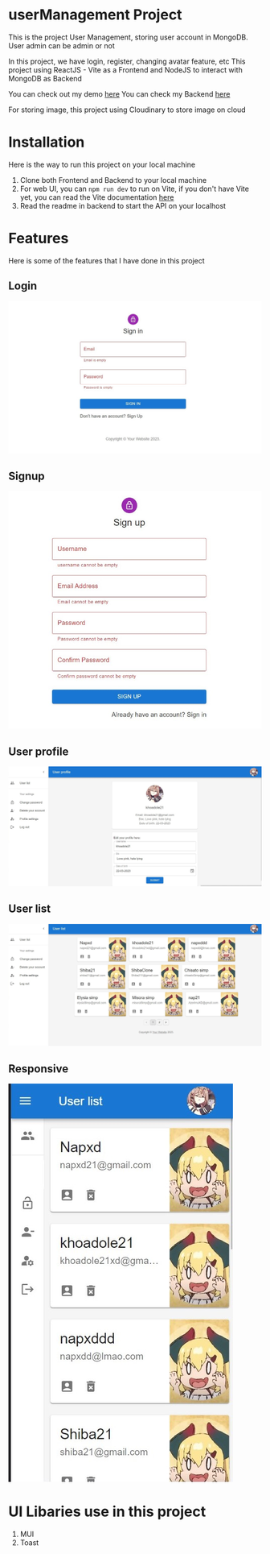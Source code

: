 # userManagement Project
This is the project User Management, storing user account in MongoDB.
User admin can be admin or not

In this project, we have login, register, changing avatar feature, etc
This project using ReactJS - Vite as a Frontend and NodeJS to interact with MongoDB as Backend

You can check out my demo <a href="https://user-management-4a7t-e7b7b8g38-napxdd.vercel.app">here</a>
You can check my Backend <a href="https://github.com/NapXDD/backend_userManagement">here</a>

For storing image, this project using Cloudinary to store image on cloud

# Installation
Here is the way to run this project on your local machine
1. Clone both Frontend and Backend to your local machine
2. For web UI, you can `npm run dev` to run on Vite, if you don't have Vite yet, you can read the Vite documentation <a href="https://vitejs.dev">here</a>
3. Read the readme in backend to start the API on your localhost

# Features
Here is some of the features that I have done in this project

## Login
<img src="public\assets\readme\Login.jpg" />

## Signup
<img src="public\assets\readme\Signup.jpg" />

## User profile
<img src="public\assets\readme\profile.jpg" />

## User list 
<img src="public\assets\readme\userlist.jpg" />

## Responsive
<img src="public\assets\readme\responsive.jpg" />

# UI Libaries use in this project
1. MUI
2. Toast
